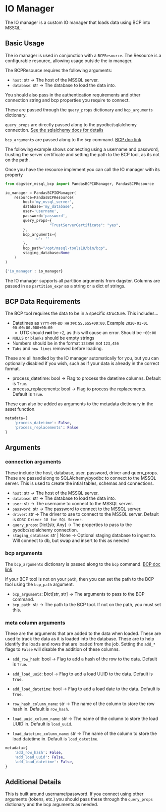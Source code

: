 # IO Manager

The IO manager is a custom IO manager that loads data using BCP into MSSQL.

## Basic Usage

The io manager is used in conjunction with a `BCPResource`. The Resource is a configurable resource, allowing usage outside the io manager.

The BCPResource requires the following arguments:

* `host`: str -> The host of the MSSQL server.
* `database`: str -> The database to load the data into.

You should also pass in the authentication requirements and other connection string and bcp properties you require to connect.

These are passed through the `query_props` dictionary and `bcp_arguments` dictionary. 

`query_props` are directly passed along to the pyodbc/sqlalchemy connection. 
[See the sqlalchemy docs for details](https://docs.sqlalchemy.org/en/20/core/engines.html#sqlalchemy.engine.URL.create)

`bcp_arguments` are passed along to the `bcp` command. [BCP doc link](https://learn.microsoft.com/en-us/sql/tools/bcp-utility?view=sql-server-ver16&tabs=windows#download-the-latest-version-of-the-bcp-utility)

The following example shows connecting using a username and password, trusting the server certificate and setting the path to the BCP tool, as its not on the path.

Once you have the resource implement you can call the IO manager with its property

```python
from dagster_mssql_bcp import PandasBCPIOManager, PandasBCPResource

io_manager = PandasBCPIOManager(
    resource=PandasBCPResource(
        host='my_mssql_server',
        database='my_database',
        user='username',
        password='password',
        query_props={
                    "TrustServerCertificate": "yes",
        },
        bcp_arguments={
            '-u': ''
        },
        bcp_path="/opt/mssql-tools18/bin/bcp",
        staging_database=None
    )
)

{'io_manager': io_manager}
```

The IO manager supports all partition arguments from dagster. Columns are passed in as `partition_expr` as a string or a dict of strings.

## BCP Data Requirements

The BCP tool requires the data to be in a specific structure. This includes...

* Datetimes as `YYYY-MM-DD HH:MM:SS.SSS+00:00`. Example `2020-01-01 00:00:00.000+00:00`
    * UTC should **not** be `+Z`, as this will cause an error. Should be `+00:00`
* `NULLS` or `blanks` should be empty strings
* Numbers should be in the format `123456` not `123,456`
* `Tabs` and `new lines` removed before loading.

These are all handled by the IO manager automatically for you, but you can optionally disabled if you wish, such as if your data is already in the correct format.

* process_datetime: bool -> Flag to process the datetime columns. Default is `True`.
* process_replacements: bool -> Flag to process the replacements. Default is `True`.

These can also be added as arguments to the metadata dictionary in the asset function.

```python
metadata={
    'process_datetime': False,
    'process_replacements': False
}
```

## Arguments

### connection arguments

These include the host, database, user, password, driver and query_props. These are passed along to SQLAlchemy/pyodbc to connect to the MSSQL server. This is used to create the intial tables, schemas and connections.

* `host`: str -> The host of the MSSQL server.
* `database`: str -> The database to load the data into.
* `user`: str -> The username to connect to the MSSQL server.
* `password`: str -> The password to connect to the MSSQL server.
* `driver`: str -> The driver to use to connect to the MSSQL server. Default is `ODBC Driver 18 for SQL Server`.
* `query_props`: Dict[str, Any] -> The properties to pass to the pyodbc/sqlalchemy connection.
* `staging_database`: str | None -> Optional staging database to ingest to. Will connect to db, but swap and insert to this as needed


### bcp arguments

The `bcp_arguments` dictionary is passed along to the `bcp` command. [BCP doc link](https://learn.microsoft.com/en-us/sql/tools/bcp-utility?view=sql-server-ver16&tabs=windows#download-the-latest-version-of-the-bcp-utility)

If your BCP tool is not on your `path`, then you can set the path to the BCP tool using the `bcp_path` argument.

* `bcp_arguments`: Dict[str, str] -> The arguments to pass to the BCP command.
* `bcp_path`: str -> The path to the BCP tool. If not on the path, you must set this.


### meta column arguments

These are the arguments that are added to the data when loaded. These are used to track the data as it is loaded into the database. These are to help identify the loads and rows that are loaded from the job. Setting the `add_*` flags to `False` will disable the addition of these columns.

* `add_row_hash`: bool -> Flag to add a hash of the row to the data. Default is `True`.
* `add_load_uuid`: bool -> Flag to add a load UUID to the data. Default is `True`.
* `add_load_datetime`: bool -> Flag to add a load date to the data. Default is `True`.

* `row_hash_column_name`: str -> The name of the column to store the row hash in. Default is `row_hash`.
* `load_uuid_column_name`: str -> The name of the column to store the load UUID in. Default is `load_uuid`.
* `load_datetime_column_name`: str -> The name of the column to store the load datetime in. Default is `load_datetime`.

```python
metadata={
    'add_row_hash': False,
    'add_load_uuid': False,
    'add_load_datetime': False,
}
```

## Additional Details

This is built around username/password. If you connect using other arguments (tokens, etc.) you should pass these through the `query_props` dictionary and the bcp arguments as needed.
